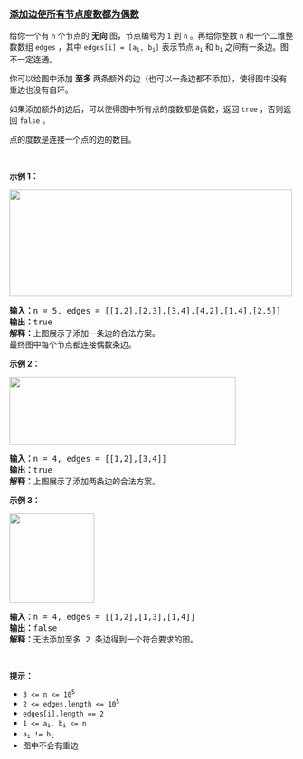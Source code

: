 ### [添加边使所有节点度数都为偶数](https://leetcode-cn.com/problems/add-edges-to-make-degrees-of-all-nodes-even)

<p>给你一个有 <code>n</code>&nbsp;个节点的 <strong>无向</strong>&nbsp;图，节点编号为&nbsp;<code>1</code>&nbsp;到&nbsp;<code>n</code>&nbsp;。再给你整数&nbsp;<code>n</code>&nbsp;和一个二维整数数组&nbsp;<code>edges</code>&nbsp;，其中&nbsp;<code>edges[i] = [a<sub>i</sub>, b<sub>i</sub>]</code>&nbsp;表示节点&nbsp;<code>a<sub>i</sub></code> 和&nbsp;<code>b<sub>i</sub></code>&nbsp;之间有一条边。图不一定连通。</p>

<p>你可以给图中添加 <strong>至多</strong>&nbsp;两条额外的边（也可以一条边都不添加），使得图中没有重边也没有自环。</p>

<p>如果添加额外的边后，可以使得图中所有点的度数都是偶数，返回&nbsp;<code>true</code>&nbsp;，否则返回&nbsp;<code>false</code>&nbsp;。</p>

<p>点的度数是连接一个点的边的数目。</p>

<p>&nbsp;</p>

<p><strong>示例 1：</strong></p>

<p><img alt="" src="https://assets.leetcode.com/uploads/2022/10/26/agraphdrawio.png" style="width: 500px; height: 190px;" /></p>

<pre>
<b>输入：</b>n = 5, edges = [[1,2],[2,3],[3,4],[4,2],[1,4],[2,5]]
<b>输出：</b>true
<b>解释：</b>上图展示了添加一条边的合法方案。
最终图中每个节点都连接偶数条边。
</pre>

<p><strong>示例 2：</strong></p>

<p><img alt="" src="https://assets.leetcode.com/uploads/2022/10/26/aagraphdrawio.png" style="width: 400px; height: 120px;" /></p>

<pre>
<b>输入：</b>n = 4, edges = [[1,2],[3,4]]
<b>输出：</b>true
<b>解释：</b>上图展示了添加两条边的合法方案。</pre>

<p><strong>示例 3：</strong></p>

<p><img alt="" src="https://assets.leetcode.com/uploads/2022/10/26/aaagraphdrawio.png" style="width: 150px; height: 158px;" /></p>

<pre>
<b>输入：</b>n = 4, edges = [[1,2],[1,3],[1,4]]
<b>输出：</b>false
<b>解释：</b>无法添加至多 2 条边得到一个符合要求的图。</pre>

<p>&nbsp;</p>

<p><strong>提示：</strong></p>

<ul>
	<li><code>3 &lt;= n &lt;= 10<sup>5</sup></code></li>
	<li><code>2 &lt;= edges.length &lt;= 10<sup>5</sup></code></li>
	<li><code>edges[i].length == 2</code></li>
	<li><code>1 &lt;= a<sub>i</sub>, b<sub>i</sub> &lt;= n</code></li>
	<li><code>a<sub>i</sub> != b<sub>i</sub></code></li>
	<li>图中不会有重边</li>
</ul>
